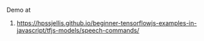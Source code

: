 

Demo at


1. https://hpssjellis.github.io/beginner-tensorflowjs-examples-in-javascript/tfjs-models/speech-commands/

